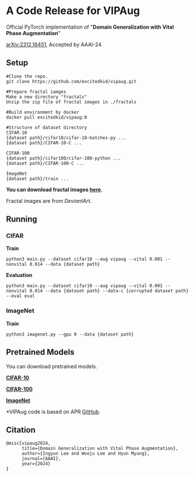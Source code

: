 # A Code Release for VIPAug
Official PyTorch implementation of "**Domain Generalization with Vital Phase Augmentation**" 

[arXiv:2312.16451](https://arxiv.org/abs/2312.16451),
Accepted by AAAI-24
## Setup
```
#Clone the repo.
git clone https://github.com/excitedkid/vipaug.git

#Prepare fractal iamges
Make a new directory "fractals"  
Unzip the zip file of fractal images in ./fractals  

#Build environment by docker 
docker pull excitedkid/vipaug:0

#Structure of dataset directory
CIFAR-10
{dataset path}/cifar10/cifar-10-batches-py ...
{dataset path}/CIFAR-10-C ...

CIFAR-100
{dataset path}/cifar100/cifar-100-python ...
{dataset path}/CIFAR-100-C ...

ImageNet
{dataset path}/train ...
```
**You can download fractal images [here](https://drive.google.com/drive/folders/18mSODlMZC9ZyTKMxRIslM_1_3FqtSmlx?usp=drive_link).**

Fractal images are from *DeviantArt*.


## Running
### CIFAR 
**Train**
```
python3 main.py --dataset cifar10 --aug vipaug --vital 0.001 --nonvital 0.014 --data {dataset path} 
```
**Evaluation**
```
python3 main.py --dataset cifar10 --aug vipaug --vital 0.001 --nonvital 0.014 --data {dataset path} --data-c {corrupted dataset path} --eval eval
```
### ImageNet
**Train**
```
python3 imagenet.py --gpu 0 --data {dataset path}
```
## Pretrained Models
You can download pretrained models. 

[**CIFAR-10**](https://drive.google.com/drive/folders/1mg8I3aY3SpID8YLqR0q2cRZpA7-rcy3M?usp=drive_link)

[**CIFAR-100**](https://drive.google.com/drive/folders/1PpBe0DnbKdqb2eMdS69PLcOMxMWMnzYo?usp=drive_link)

[**ImageNet**](https://drive.google.com/drive/folders/1gU5o0cgeENv_QJ7DCAg3XP0baz_8Ze4U?usp=drive_link)





*VIPAug code is based on APR [GitHub](https://github.com/iCGY96/APR).

## Citation
```
@misc{vipaug2024,
      title={Domain Generalization with Vital Phase Augmentation}, 
      author={Ingyun Lee and Wooju Lee and Hyun Myung},
      journal={AAAI},
      year={2024}
}
```
